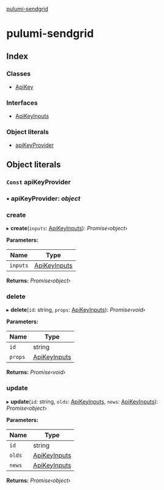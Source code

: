 [pulumi-sendgrid](README.md)

# pulumi-sendgrid

## Index

### Classes

* [ApiKey](classes/apikey.md)

### Interfaces

* [ApiKeyInputs](interfaces/apikeyinputs.md)

### Object literals

* [apiKeyProvider](README.md#const-apikeyprovider)

## Object literals

### `Const` apiKeyProvider

### ▪ **apiKeyProvider**: *object*

###  create

▸ **create**(`inputs`: [ApiKeyInputs](interfaces/apikeyinputs.md)): *Promise‹object›*

**Parameters:**

Name | Type |
------ | ------ |
`inputs` | [ApiKeyInputs](interfaces/apikeyinputs.md) |

**Returns:** *Promise‹object›*

###  delete

▸ **delete**(`id`: string, `props`: [ApiKeyInputs](interfaces/apikeyinputs.md)): *Promise‹void›*

**Parameters:**

Name | Type |
------ | ------ |
`id` | string |
`props` | [ApiKeyInputs](interfaces/apikeyinputs.md) |

**Returns:** *Promise‹void›*

###  update

▸ **update**(`id`: string, `olds`: [ApiKeyInputs](interfaces/apikeyinputs.md), `news`: [ApiKeyInputs](interfaces/apikeyinputs.md)): *Promise‹object›*

**Parameters:**

Name | Type |
------ | ------ |
`id` | string |
`olds` | [ApiKeyInputs](interfaces/apikeyinputs.md) |
`news` | [ApiKeyInputs](interfaces/apikeyinputs.md) |

**Returns:** *Promise‹object›*
